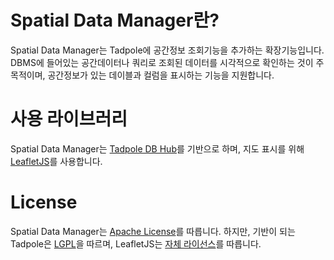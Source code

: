 Spatial Data Manager란?
==================
Spatial Data Manager는 Tadpole에 공간정보 조회기능을 추가하는 확장기능입니다.
DBMS에 들어있는 공간데이터나 쿼리로 조회된 데이터를 시각적으로 확인하는 것이 주 목적이며, 
공간정보가 있는 데이블과 컬럼을 표시하는 기능을 지원합니다.

사용 라이브러리
===============
Spatial Data Manager는 [Tadpole DB Hub](https://github.com/hangum/TadpoleForDBTools/wiki)를 기반으로 하며, 
지도 표시를 위해 [LeafletJS](http://leafletjs.com/)를 사용합니다.

License
=======
Spatial Data Manager는 [Apache License](http://en.wikipedia.org/wiki/Apache_License)를 따릅니다.
하지만, 기반이 되는 Tadpole은 [LGPL](https://www.gnu.org/licenses/lgpl.html)을 따르며, LeafletJS는 [자체 라이선스](http://leafletjs.com/)를 따릅니다.


